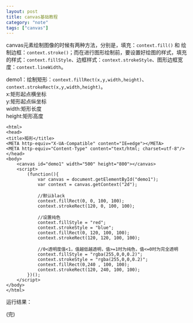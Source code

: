 ```yaml
---
layout: post
title: canvas基础教程
category: "note"
tags: ["canvas"]
---
```


canvas元素绘制图像的时候有两种方法，分别是，填充：`context.fill()` 和 绘制边框：`context.stroke()`；而在进行图形绘制前，要设置好绘图的样式，填充的样式：`context.fillStyle`、边框样式：`context.strokeStyle`、图形边框宽度：`context.lineWidth`。

demo1：绘制矩形：`context.fillRect(x,y,width,height)`、`context.strokeRect(x,y,width,height)`。  
x:矩形起点横坐标  
y:矩形起点纵坐标  
width:矩形长度  
height:矩形高度


	<html>
	<head>
	<title>矩形</title>
	<META http-equiv="X-UA-Compatible" content="IE=edge"></META>
	<META http-equiv="Content-Type" content="text/html; charset=utf-8"/>
	</head>
	<body>
		<canvas id="demo1" width="500" height="800"></canvas>
		<script>
			(function(){
			    var canvas = document.getElementById("demo1");  
			    var context = canvas.getContext("2d");  
			    
				//默认black
			    context.fillRect(0, 0, 100, 100);
			    context.strokeRect(120, 0, 100, 100);
			 
			    //设置纯色
			    context.fillStyle = "red";
			    context.strokeStyle = "blue";
			    context.fillRect(0, 120, 100, 100);
			    context.strokeRect(120, 120, 100, 100);
			 
			    //0<透明度值<1，值越低越透明，值>=1时为纯色，值<=0时为完全透明
			    context.fillStyle = "rgba(255,0,0,0.2)";
			    context.strokeStyle = "rgba(255,0,0,0.2)";
			    context.fillRect(0,240 , 100, 100);
			    context.strokeRect(120, 240, 100, 100);
			})();
		</script>
	</body>
	</html>

运行结果：

<canvas id="demo1" width="500" height="800"></canvas>
<script>
	(function(){
	    var canvas = document.getElementById("demo1");  
	    var context = canvas.getContext("2d");  
	    
		//默认black
	    context.fillRect(0, 0, 100, 100);
	    context.strokeRect(120, 0, 100, 100);
	 
	    //设置纯色
	    context.fillStyle = "red";
	    context.strokeStyle = "blue";
	    context.fillRect(0, 120, 100, 100);
	    context.strokeRect(120, 120, 100, 100);
	 
	    //0<透明度值<1，值越低越透明，值>=1时为纯色，值<=0时为完全透明
	    context.fillStyle = "rgba(255,0,0,0.2)";
	    context.strokeStyle = "rgba(255,0,0,0.2)";
	    context.fillRect(0,240 , 100, 100);
	    context.strokeRect(120, 240, 100, 100);
	})();
</script>



(完)











